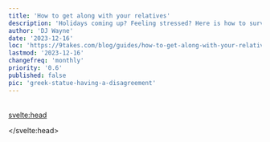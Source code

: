 ```yaml
---
title: 'How to get along with your relatives'
description: 'Holidays coming up? Feeling stressed? Here is how to survive those uncomfortable situations and conversations'
author: 'DJ Wayne'
date: '2023-12-16'
loc: 'https://9takes.com/blog/guides/how-to-get-along-with-your-relatives'
lastmod: '2023-12-16'
changefreq: 'monthly'
priority: '0.6'
published: false
pic: 'greek-statue-having-a-disagreement'
---
```


<!-- // notes:  -->

<script>
	import  PopCard  from "../../lib/components/atoms/PopCard.svelte";
</script>

<p class="firstLetter"></p>

<div
  style="display: flex;
    justify-content: center;
    margin: 1rem 0;
  "
>
  <PopCard
    image={`/blogs/greek-statue-having-a-disagreement.webp`}
    showIcon={false}
    displayText=""
    altText="two Greek statues looking at each other."
    subtext=""
  />
</div>

<svelte:head>

<script type="application/ld+json">

</script>

</svelte:head>

<style lang="scss">

</style>
